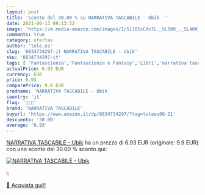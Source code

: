 ```yaml
---
layout: post
title: 'sconto del 30.00 % su NARRATIVA TASCABILE - Ubik  '
date: 2021-06-13 09:13:52
image: 'https://m.media-amazon.com/images/I/51l0SsCXv7L._SL500_._SL400_.jpg'
comments: true
category: ofertas
author: 'tole.es'
slug: '8834734297-it NARRATIVA TASCABILE - Ubik'
sku: '8834734297-it'
tags: [ 'Fantascienza','Fantascienza e Fantasy','Libri','narrativa tascabile', ]
actualPrice: 6.93 EUR
currency: EUR
price: 6.93
comparePrice: 9.9 EUR
prodname: 'NARRATIVA TASCABILE - Ubik'
country: 'it'
flag: '🇮🇹'
brand: 'NARRATIVA TASCABILE'
buyurl: 'https://www.amazon.it/dp/8834734297/?tag=tolees00-21'
descuento: '30.00'
average: '6.93'
---
```


[NARRATIVA TASCABILE - Ubik](https://www.amazon.it/dp/8834734297/?tag=tolees00-21) ha un prezzo di 6.93 EUR (originale: 9.9 EUR) con uno sconto del 30.00 % sconto qui:

[![NARRATIVA TASCABILE - Ubik](https://m.media-amazon.com/images/I/51l0SsCXv7L._SL500_._SL400_.jpg)](https://www.amazon.it/dp/8834734297/?tag=tolees00-21)

ℹ️:


[🛒 Acquista qui!!](https://www.amazon.it/dp/8834734297/?tag=tolees00-21)

